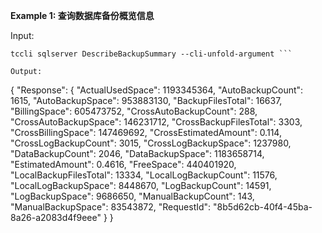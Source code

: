 **Example 1: 查询数据库备份概览信息**



Input: 

```
tccli sqlserver DescribeBackupSummary --cli-unfold-argument ```

Output: 
```
{
    "Response": {
        "ActualUsedSpace": 1193345364,
        "AutoBackupCount": 1615,
        "AutoBackupSpace": 953883130,
        "BackupFilesTotal": 16637,
        "BillingSpace": 605473752,
        "CrossAutoBackupCount": 288,
        "CrossAutoBackupSpace": 146231712,
        "CrossBackupFilesTotal": 3303,
        "CrossBillingSpace": 147469692,
        "CrossEstimatedAmount": 0.114,
        "CrossLogBackupCount": 3015,
        "CrossLogBackupSpace": 1237980,
        "DataBackupCount": 2046,
        "DataBackupSpace": 1183658714,
        "EstimatedAmount": 0.4616,
        "FreeSpace": 440401920,
        "LocalBackupFilesTotal": 13334,
        "LocalLogBackupCount": 11576,
        "LocalLogBackupSpace": 8448670,
        "LogBackupCount": 14591,
        "LogBackupSpace": 9686650,
        "ManualBackupCount": 143,
        "ManualBackupSpace": 83543872,
        "RequestId": "8b5d62cb-40f4-45ba-8a26-a2083d4f9eee"
    }
}
```

